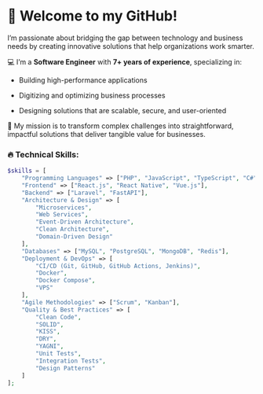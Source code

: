 # 👋 Welcome to my GitHub!

I’m passionate about bridging the gap between technology and business needs by creating innovative solutions that help organizations work smarter.

💻 I’m a **Software Engineer** with **7+ years of experience**, specializing in:

- Building high-performance applications

- Digitizing and optimizing business processes

- Designing solutions that are scalable, secure, and user-oriented

🚀 My mission is to transform complex challenges into straightforward, impactful solutions that deliver tangible value for businesses.




### 🔥 Technical Skills:

```php
$skills = [
    "Programming Languages" => ["PHP", "JavaScript", "TypeScript", "C#", "Java", "Python"],
    "Frontend" => ["React.js", "React Native", "Vue.js"],
    "Backend" => ["Laravel", "FastAPI"],
    "Architecture & Design" => [
        "Microservices",
        "Web Services",
        "Event-Driven Architecture",
        "Clean Architecture",
        "Domain-Driven Design"
    ],
    "Databases" => ["MySQL", "PostgreSQL", "MongoDB", "Redis"],
    "Deployment & DevOps" => [
        "CI/CD (Git, GitHub, GitHub Actions, Jenkins)",
        "Docker",
        "Docker Compose",
        "VPS"
    ],
    "Agile Methodologies" => ["Scrum", "Kanban"],
    "Quality & Best Practices" => [
        "Clean Code",
        "SOLID",
        "KISS",
        "DRY",
        "YAGNI",
        "Unit Tests",
        "Integration Tests",
        "Design Patterns"
    ]
];
```
